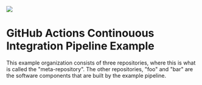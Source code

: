 ![](https://github.com/github-actions-test/actions/workflows/Tests/badge.svg)

# GitHub Actions Continouous Integration Pipeline Example
This example organization consists of three repositories, where this is what is called the "meta-repository". The other repositories, "foo" and "bar" are the software components that are built by the example pipeline.
